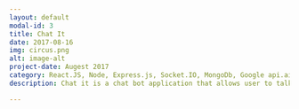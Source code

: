 ```yaml
---
layout: default
modal-id: 3
title: Chat It
date: 2017-08-16
img: circus.png
alt: image-alt
project-date: Augest 2017
category: React.JS, Node, Express.js, Socket.IO, MongoDb, Google api.ai, Postman, 
description: Chat it is a chat bot application that allows user to talk to an AI and get vocal responses from the Express server and Socket to communicate to Google ai api. Client can get real time response from the chatbot by clicking the button at the center.

---
```

